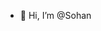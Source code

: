 - 👋 Hi, I’m @Sohan


<!---
SsohanB/SsohanB is a ✨ special ✨ repository because its `README.md` (this file) appears on your GitHub profile.
You can click the Preview link to take a look at your changes.
--->
